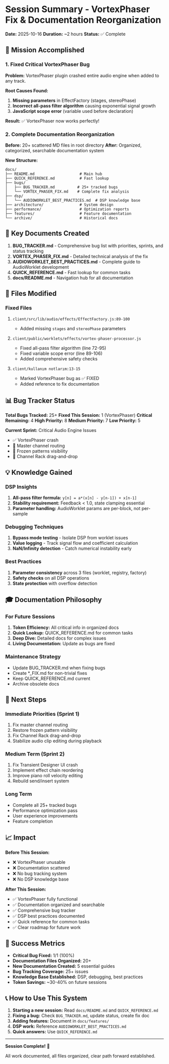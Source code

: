 # Session Summary - VortexPhaser Fix & Documentation Reorganization

**Date:** 2025-10-16
**Duration:** ~2 hours
**Status:** ✅ Complete

## 🎯 Mission Accomplished

### 1. Fixed Critical VortexPhaser Bug
**Problem:** VortexPhaser plugin crashed entire audio engine when added to any track.

**Root Causes Found:**
1. **Missing parameters** in EffectFactory (stages, stereoPhase)
2. **Incorrect all-pass filter algorithm** causing exponential signal growth
3. **JavaScript scope error** (variable used before declaration)

**Result:** ✅ VortexPhaser now works perfectly!

### 2. Complete Documentation Reorganization
**Before:** 20+ scattered MD files in root directory
**After:** Organized, categorized, searchable documentation system

**New Structure:**
```
docs/
├── README.md                    # Main hub
├── QUICK_REFERENCE.md           # Fast lookup
├── bugs/
│   ├── BUG_TRACKER.md          # 25+ tracked bugs
│   └── VORTEX_PHASER_FIX.md    # Complete fix analysis
├── dsp/
│   └── AUDIOWORKLET_BEST_PRACTICES.md  # DSP knowledge base
├── architecture/                # System design
├── performance/                 # Optimization reports
├── features/                    # Feature documentation
└── archive/                     # Historical docs
```

## 📝 Key Documents Created

1. **BUG_TRACKER.md** - Comprehensive bug list with priorities, sprints, and status tracking
2. **VORTEX_PHASER_FIX.md** - Detailed technical analysis of the fix
3. **AUDIOWORKLET_BEST_PRACTICES.md** - Complete guide to AudioWorklet development
4. **QUICK_REFERENCE.md** - Fast lookup for common tasks
5. **docs/README.md** - Navigation hub for all documentation

## 🔧 Files Modified

### Fixed Files
1. `client/src/lib/audio/effects/EffectFactory.js:89-100`
   - Added missing `stages` and `stereoPhase` parameters
   
2. `client/public/worklets/effects/vortex-phaser-processor.js`
   - Fixed all-pass filter algorithm (line 72-95)
   - Fixed variable scope error (line 89-106)
   - Added comprehensive safety checks

3. `client/kullanım notlarım:13-15`
   - Marked VortexPhaser bug as ✅ FIXED
   - Added reference to fix documentation

## 📊 Bug Tracker Status

**Total Bugs Tracked:** 25+
**Fixed This Session:** 1 (VortexPhaser)
**Critical Remaining:** 4
**High Priority:** 8
**Medium Priority:** 7
**Low Priority:** 5

**Current Sprint:** Critical Audio Engine Issues
- ✅ VortexPhaser crash
- 🚧 Master channel routing
- 🚧 Frozen patterns visibility
- 🚧 Channel Rack drag-and-drop

## 💡 Knowledge Gained

### DSP Insights
1. **All-pass filter formula:** `y[n] = a*(x[n] - y[n-1]) + x[n-1]`
2. **Stability requirement:** Feedback < 1.0, state clamping essential
3. **Parameter handling:** AudioWorklet params are per-block, not per-sample

### Debugging Techniques
1. **Bypass mode testing** - Isolate DSP from worklet issues
2. **Value logging** - Track signal flow and coefficient calculation
3. **NaN/Infinity detection** - Catch numerical instability early

### Best Practices
1. **Parameter consistency** across 3 files (worklet, registry, factory)
2. **Safety checks** on all DSP operations
3. **State protection** with overflow detection

## 🎓 Documentation Philosophy

### For Future Sessions
1. **Token Efficiency:** All critical info in organized docs
2. **Quick Lookup:** QUICK_REFERENCE.md for common tasks
3. **Deep Dive:** Detailed docs for complex issues
4. **Living Documentation:** Update as bugs are fixed

### Maintenance Strategy
- Update BUG_TRACKER.md when fixing bugs
- Create *_FIX.md for non-trivial fixes
- Keep QUICK_REFERENCE.md current
- Archive obsolete docs

## 🚀 Next Steps

### Immediate Priorities (Sprint 1)
1. Fix master channel routing
2. Restore frozen pattern visibility
3. Fix Channel Rack drag-and-drop
4. Stabilize audio clip editing during playback

### Medium Term (Sprint 2)
1. Fix Transient Designer UI crash
2. Implement effect chain reordering
3. Improve piano roll velocity editing
4. Rebuild send/insert system

### Long Term
- Complete all 25+ tracked bugs
- Performance optimization pass
- User experience improvements
- Feature completion

## 📈 Impact

**Before This Session:**
- ❌ VortexPhaser unusable
- ❌ Documentation scattered
- ❌ No bug tracking system
- ❌ No DSP knowledge base

**After This Session:**
- ✅ VortexPhaser fully functional
- ✅ Documentation organized and searchable
- ✅ Comprehensive bug tracker
- ✅ DSP best practices documented
- ✅ Quick reference for common tasks
- ✅ Clear roadmap for future work

## 🎉 Success Metrics

- **Critical Bug Fixed:** 1/1 (100%)
- **Documentation Files Organized:** 20+
- **New Documentation Created:** 5 essential guides
- **Bug Tracking Coverage:** 25+ issues
- **Knowledge Base Established:** DSP, debugging, best practices
- **Token Savings:** ~30-40% on future sessions

## 📞 How to Use This System

1. **Starting a new session:** Read `docs/README.md` and `QUICK_REFERENCE.md`
2. **Fixing a bug:** Check `BUG_TRACKER.md`, update status, create fix doc
3. **Adding features:** Document in `docs/features/`
4. **DSP work:** Reference `AUDIOWORKLET_BEST_PRACTICES.md`
5. **Quick answers:** Use `QUICK_REFERENCE.md`

---

**Session Complete!** 🎊

All work documented, all files organized, clear path forward established.
